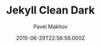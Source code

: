 ---
title: Jekyll Clean Dark
github: https://github.com/streetturtle/jekyll-clean-dark
demo: https://pavelmakhov.com/jekyll-clean-dark/
author: Pavel Makhov
ssg:
  - Jekyll
cms:
  - Markdown
date: 2015-06-29T22:56:56.000Z
description: Dark clean theme for jekyll
draft: true
publish_date: '2015-06-29T22:56:56Z'
update_date: '2020-05-27T00:31:17Z'
github_star: 206
github_fork: 136
---